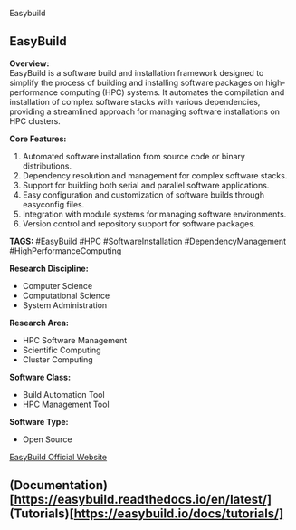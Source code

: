 Easybuild
## EasyBuild

**Overview:**  
EasyBuild is a software build and installation framework designed to simplify the process of building and installing software packages on high-performance computing (HPC) systems. It automates the compilation and installation of complex software stacks with various dependencies, providing a streamlined approach for managing software installations on HPC clusters.

**Core Features:**  
1. Automated software installation from source code or binary distributions.
2. Dependency resolution and management for complex software stacks.
3. Support for building both serial and parallel software applications.
4. Easy configuration and customization of software builds through easyconfig files.
5. Integration with module systems for managing software environments.
6. Version control and repository support for software packages.

**TAGS:** #EasyBuild #HPC #SoftwareInstallation #DependencyManagement #HighPerformanceComputing

**Research Discipline:**
- Computer Science
- Computational Science
- System Administration

**Research Area:**
- HPC Software Management
- Scientific Computing
- Cluster Computing

**Software Class:**
- Build Automation Tool
- HPC Management Tool

**Software Type:**
- Open Source

[EasyBuild Official Website](https://easybuilders.github.io/easybuild/)

(Documentation)[https://easybuild.readthedocs.io/en/latest/]  
(Tutorials)[https://easybuild.io/docs/tutorials/]
--------------------------------------
